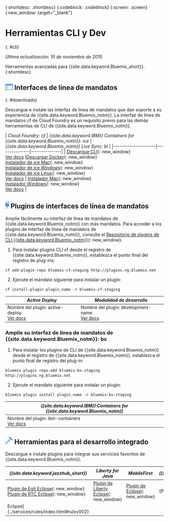 {:shortdesc: .shortdesc}
{:codeblock: .codeblock}
{:screen: .screen}
{:new_window: target="_blank"}

# Herramientas CLI y Dev
{: #cli}

*Última actualización: 10 de noviembre de 2015*

Herramientas avanzadas para {{site.data.keyword.Bluemix_short}}.
{:shortdesc}

## ![Interfaces de línea de mandatos](./images/CLI.png) Interfaces de línea de mandatos
{: #downloads}

Descargue e instale las interfaz de línea de mandatos que dan soporte a su experiencia de
{{site.data.keyword.Bluemix_notm}}. La interfaz de línea de mandatos cf de Cloud Foundry es un requisito previo para las demás herramientas de CLI de {{site.data.keyword.Bluemix_notm}}.


| *Cloud Foundry: cf* |	*{{site.data.keyword.IBM}} Containers for {{site.data.keyword.Bluemix_notm}}: ice* | *{{site.data.keyword.Bluemix_notm}} Live Sync:
bl* |
|---------------------|---------------|---------------|
| [Descargue CLI](https://github.com/cloudfoundry/cli/releases){: new_window}  <br> [Ver docs](./reference/cfcommands/index.html) |[Descargar Docker](https://docs.docker.com/installation/){: new_window} <br> [Instalador de ice Mac](ftp://public.dhe.ibm.com/cloud/bluemix/cli/Bluemix_ice.pkg){: new_window} <br> [Instalador de ice Windows](ftp://public.dhe.ibm.com/cloud/bluemix/cli/Bluemix_ice.exe){: new_window} <br> [Instalador de ice Linux](ftp://public.dhe.ibm.com/cloud/bluemix/cli/Bluemix_ice.tar.gz){: new_window} <br> [Ver docs](../containers/container_cli_ice_ov.html) | [Instalador Mac](ftp://public.dhe.ibm.com/cloud/bluemix/cli/Bluemix_bl.pkg){: new_window} <br> [Instalador Windows](ftp://public.dhe.ibm.com/cloud/bluemix/cli/Bluemix_bl.exe){: new_window} <br> [Ver docs](./reference/bl/index.html) |


## ![Plugins de interfaces de línea de mandatos](./images/CLI_Plugin.png) Plugins de interfaces de línea de mandatos

Amplíe fácilmente su interfaz de línea de mandatos de {{site.data.keyword.Bluemix_notm}} con más mandatos. Para acceder a los plugins de interfaz de línea de mandatos de {{site.data.keyword.Bluemix_notm}}, consulte el [Repositorio de plugins de CLI {{site.data.keyword.Bluemix_notm}}](http://plugins.{DomainName}/){: new_window}.

1. Para instalar plugins CLI cf desde el registro de {{site.data.keyword.Bluemix_notm}}, establezca el punto final del registro de plug-ins:
```
cf add-plugin-repo bluemix-cf-staging http://plugins.ng.bluemix.net
```
2. Ejecute el mandato siguiente para instalar un plugin:
```
cf install-plugin plugin_name -r bluemix-cf-staging
```

| *Active Deploy* |  *Modalidad de desarrollo* | 
|-----------------|-----------------|
| Nombre del plugin: active-deploy <br>  [Ver docs](../services/ActiveDeploy/index.html#cli) |  Nombre del plugin: development-name <br> [Ver docs](./plugins/dev_mode/index.html) | 

### Amplíe su interfaz de línea de mandatos de {{site.data.keyword.Bluemix_notm}}: bx
1. Para instalar los plugins de CLI de {{site.data.keyword.Bluemix_notm}} desde el registro de {{site.data.keyword.Bluemix_notm}}, establezca el punto final de registro del plug-in:
```
bluemix plugin repo-add bluemix-bx-staging http://plugins.ng.bluemix.net
```
2. Ejecute el mandato siguiente para instalar un plugin:
```
bluemix plugin install plugin_name -r bluemix-bx-staging
```

| *{{site.data.keyword.IBM}} Containers for {{site.data.keyword.Bluemix_notm}}* |
|-----|
| Nombre del plugin: ibm-containers <br> [Ver docs](https://www.{DomainName}/docs/containers/container_cli_cfic.html#container_cli_cfic) |

## ![Herramientas para el desarrollo integrado](./images/Integrated_Dev_Tools.png) Herramientas para el desarrollo integrado


Descargue e instale plugins para integrar sus servicios favoritos de {{site.data.keyword.Bluemix_notm}}.

| *{{site.data.keyword.jazzhub_short}}* | *Liberty for Java* | *MobileFirst* | *{{site.data.keyword.rules_short}}* |
|-------------|----------|----------|----------|
| [Plugin de Egit Eclipse](https://hub.jazz.net/docs/reference/gitclient/#eclipse_using_egit){: new_window} <br> [Plugin de RTC Eclipse](https://hub.jazz.net/docs/reference/gitclient/#eclipse_using_rtc){: new_window} | [Plugin de Liberty Eclipse](https://developer.ibm.com/wasdev/downloads/liberty-profile-using-eclipse/){: new_window} | [Plugin de Eclipse](https://marketplace.eclipse.org/content/ibm-mobilefirst-platform-studio){: new_window} | [Plugin de Rules Designer
Eclipse](../services/rules/index.html#rulov002) |
